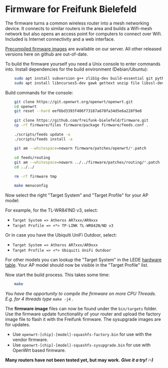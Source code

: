 Firmware for Freifunk Bielefeld
===============================

The firmware turns a common wireless router into a mesh networking device.
It connects to similar routers in the area and builds a Wifi-mesh network
but also opens an access point for computers to connect over Wifi.
Included is Internet connectivity and a web interface.

[Precompiled firmware images](http://firmware.freifunk-bielefeld.de/freifunk/firmware/firmware-wizard/ "Precompiled firmware images") are available on our server.
All other released versions here on github are out-of-date.

To build the firmware yourself you need a Unix console to enter commands into.
Install dependencies for the build environment (Debian/Ubuntu):

```bash
    sudo apt install subversion g++ zlib1g-dev build-essential git python time
    sudo apt install libncurses5-dev gawk gettext unzip file libssl-dev wget
```
Build commands for the console:

```bash
    git clone https://git.openwrt.org/openwrt/openwrt.git
    cd openwrt
    git reset --hard eef6bd3393f406f73187a670fa34d5e6a228f9e8
    
    git clone https://github.com/freifunk-bielefeld/firmware.git
    cp -rf firmware/files firmware/package firmware/feeds.conf .
    
    ./scripts/feeds update -a
    ./scripts/feeds install -a
    
    git am --whitespace=nowarn firmware/patches/openwrt/*.patch
    
    cd feeds/routing
    git am --whitespace=nowarn ../../firmware/patches/routing/*.patch
    cd ../../
    
    rm -rf firmware tmp
    
    make menuconfig
```
Now select the right "Target System" and "Target Profile" for your AP model:

For example, for the TL-WR841ND v3, select:
* `Target System => Atheros AR7xxx/AR9xxx`
* `Target Profile => <*> TP-LINK TL-WR842N/ND v3`

Or in case you have the Ubiquiti UniFi Outdoor, select:
* `Target System => Atheros AR7xxx/AR9xxx`
* `Target Profile => <*> Ubiquiti UniFi Outdoor`

For other models you can lookup the "Target System" in the LEDE
[hardware table](https://lede-project.org/toh/start). Your AP model
should now be visible in the "Target Profile" list.

Now start the build process. This takes some time:

```bash
    make
```
*You have the opportunity to compile the firmware on more CPU Threads. 
E.g. for 4 threads type* `make -j4` .

The **firmware image** files can now be found under the `bin/targets` folder. Use the firmware update functionality of your router and upload the factory image file to flash it with the Freifunk firmware. The sysupgrade images are for updates.

* Use `openwrt-[chip]-[model]-squashfs-factory.bin` for use with the vendor firmware.
* Use `openwrt-[chip]-[model]-squashfs-sysupgrade.bin` for use with OpenWrt based firmware.

**Many routers have not been tested yet, but may work.**
***Give it a try! :-)***
